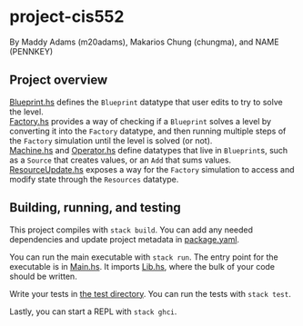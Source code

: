 # project-cis552
By Maddy Adams (m20adams), Makarios Chung (chungma), and NAME (PENNKEY)

## Project overview
[Blueprint.hs](src/Blueprint.hs) defines the `Blueprint` datatype that user edits to try to solve the level.  
[Factory.hs](src/Factory.hs) provides a way of checking if a `Blueprint` solves a level by converting it into the `Factory` datatype, and then running multiple steps of the `Factory` simulation until the level is solved (or not).  
[Machine.hs](src/Machine.hs) and [Operator.hs](src/Operator.hs) define datatypes that live in `Blueprint`s, such as a `Source` that creates values, or an `Add` that sums values.  
[ResourceUpdate.hs](src/ResourceUpdate.hs) exposes a way for the `Factory` simulation to access and modify state through the `Resources` datatype.  

## Building, running, and testing

This project compiles with `stack build`. You can add any needed dependencies
and update project metadata in [package.yaml](package.yaml).

You can run the main executable with `stack run`. The entry point for the
executable is in [Main.hs](app/Main.hs). It imports [Lib.hs](src/Lib.hs),
where the bulk of your code should be written.

Write your tests in [the test directory](test/Spec.hs). You can run the tests
with `stack test`. 

Lastly, you can start a REPL with `stack ghci`.
